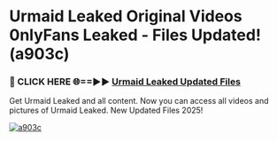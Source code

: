 # Urmaid Leaked Original Videos 0nlyFans Leaked - Files Updated! (a903c)

<h3>🔴 CLICK HERE 🌐==►► <a href="https://tinyurl.com/2jnfzry5" rel="nofollow">Urmaid Leaked Updated Files</a></h3>

Get Urmaid Leaked and all content. Now you can access all videos and pictures of Urmaid Leaked. New Updated Files 2025!

[![a903c](https://i.imgur.com/GyGTBgg.gif)](https://tinyurl.com/2jnfzry5)
